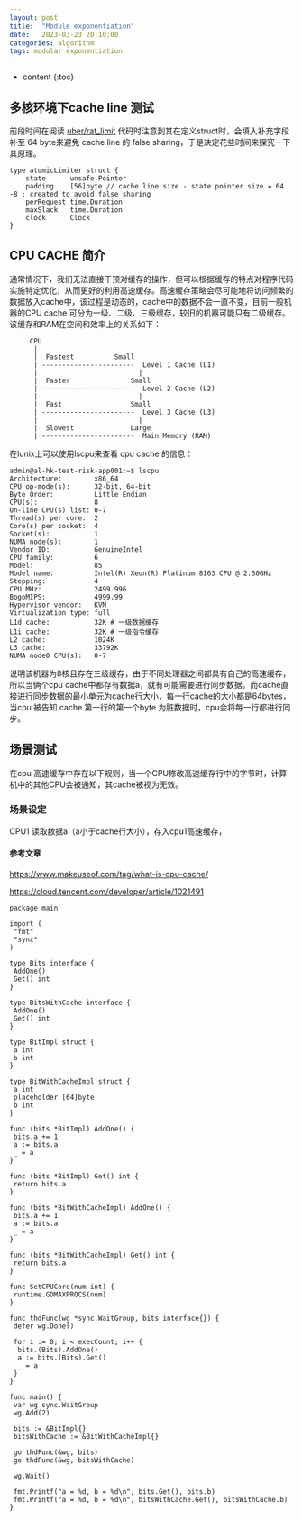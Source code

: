 ```yaml
---
layout: post
title:  "Module exponentiation"
date:   2023-03-23 20:10:00
categories: algorithm
tags: modular exponentiation
---
```


* content
{:toc}


## 多核环境下cache line 测试

前段时间在阅读 [uber/rat_limit](https://github.com/zengzzzzz/ratelimit/blob/main/limiter_atomic_int64.go) 代码时注意到其在定义struct时，会填入补充字段补至 64 byte来避免 cache line 的 false sharing，于是决定花些时间来探究一下其原理。

```golang
type atomicLimiter struct {
	state      unsafe.Pointer
	padding    [56]byte // cache line size - state pointer size = 64 -8 ; created to avoid false sharing
	perRequest time.Duration
	maxSlack   time.Duration
	clock      Clock
}
```

## CPU CACHE 简介

通常情况下，我们无法直接干预对缓存的操作，但可以根据缓存的特点对程序代码实施特定优化，从而更好的利用高速缓存。高速缓存策略会尽可能地将访问频繁的数据放入cache中，该过程是动态的，cache中的数据不会一直不变，目前一般机器的CPU cache 可分为一级、二级、三级缓存，较旧的机器可能只有二级缓存。该缓存和RAM在空间和效率上的关系如下：

         CPU
          |
          |  Fastest          Small
          | -----------------------  Level 1 Cache (L1)
          |                         |
          |  Faster               Small
          | -----------------------  Level 2 Cache (L2)
          |                         |
          |  Fast                 Small
          | -----------------------  Level 3 Cache (L3)
          |                         |
          |  Slowest              Large
          | -----------------------  Main Memory (RAM)

在lunix上可以使用lscpu来查看 cpu cache 的信息：

```
admin@al-hk-test-risk-app001:~$ lscpu
Architecture:        x86_64
CPU op-mode(s):      32-bit, 64-bit
Byte Order:          Little Endian
CPU(s):              8
On-line CPU(s) list: 0-7
Thread(s) per core:  2
Core(s) per socket:  4
Socket(s):           1
NUMA node(s):        1
Vendor ID:           GenuineIntel
CPU family:          6
Model:               85
Model name:          Intel(R) Xeon(R) Platinum 8163 CPU @ 2.50GHz
Stepping:            4
CPU MHz:             2499.996
BogoMIPS:            4999.99
Hypervisor vendor:   KVM
Virtualization type: full
L1d cache:           32K # 一级数据缓存
L1i cache:           32K # 一级指令缓存
L2 cache:            1024K
L3 cache:            33792K
NUMA node0 CPU(s):   0-7
```

说明该机器为8核且存在三级缓存，由于不同处理器之间都具有自己的高速缓存，所以当俩个cpu cache中都存有数据a，就有可能需要进行同步数据。而cache直接进行同步数据的最小单元为cache行大小，每一行cache的大小都是64bytes，当cpu 被告知 cache 第一行的第一个byte 为脏数据时，cpu会将每一行都进行同步。

## 场景测试

在cpu 高速缓存中存在以下规则，当一个CPU修改高速缓存行中的字节时，计算机中的其他CPU会被通知，其cache被视为无效。

### 场景设定

CPU1 读取数据a（a小于cache行大小），存入cpu1高速缓存，

#### 参考文章

https://www.makeuseof.com/tag/what-is-cpu-cache/

https://cloud.tencent.com/developer/article/1021491

```golang
package main

import (
 "fmt"
 "sync"
)

type Bits interface {
 AddOne()
 Get() int
}

type BitsWithCache interface {
 AddOne()
 Get() int
}

type BitImpl struct {
 a int
 b int
}

type BitWithCacheImpl struct {
 a int
 placeholder [64]byte
 b int
}

func (bits *BitImpl) AddOne() {
 bits.a += 1
 a := bits.a
 _ = a
}

func (bits *BitImpl) Get() int {
 return bits.a
}

func (bits *BitWithCacheImpl) AddOne() {
 bits.a += 1
 a := bits.a
 _ = a
}

func (bits *BitWithCacheImpl) Get() int {
 return bits.a
}

func SetCPUCore(num int) {
 runtime.GOMAXPROCS(num)
}

func thdFunc(wg *sync.WaitGroup, bits interface{}) {
 defer wg.Done()

 for i := 0; i < execCount; i++ {
  bits.(Bits).AddOne()
  a := bits.(Bits).Get()
  _ = a
 }
}

func main() {
 var wg sync.WaitGroup
 wg.Add(2)

 bits := &BitImpl{}
 bitsWithCache := &BitWithCacheImpl{}

 go thdFunc(&wg, bits)
 go thdFunc(&wg, bitsWithCache)

 wg.Wait()

 fmt.Printf("a = %d, b = %d\n", bits.Get(), bits.b)
 fmt.Printf("a = %d, b = %d\n", bitsWithCache.Get(), bitsWithCache.b)
}
```


